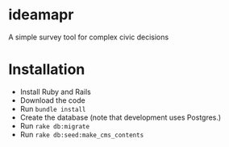# ideamapr
A simple survey tool for complex civic decisions

# Installation

* Install Ruby and Rails
* Download the code
* Run `bundle install`
* Create the database (note that development uses Postgres.)
* Run `rake db:migrate`
* Run `rake db:seed:make_cms_contents`

